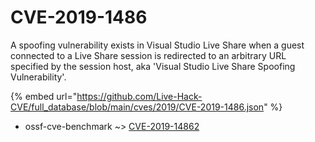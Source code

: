 # CVE-2019-1486

A spoofing vulnerability exists in Visual Studio Live Share when a guest connected to a Live Share session is redirected to an arbitrary URL specified by the session host, aka 'Visual Studio Live Share Spoofing Vulnerability'.

{% embed url="https://github.com/Live-Hack-CVE/full_database/blob/main/cves/2019/CVE-2019-1486.json" %}


* ossf-cve-benchmark ~> [CVE-2019-14862](https://zeste.alice-snow.ru/2019/database/cve-2019-1486/cve-2019-14862-ossf-cve-benchmark)